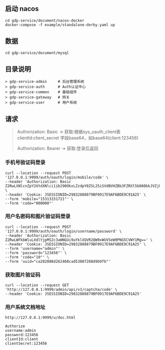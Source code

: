 ## 启动 nacos
```
cd gdp-service/document/nacos-docker
docker-compose -f example/standalone-derby.yaml up
```

## 数据
```
cd gdp-service/document/mysql
```
## 目录说明
```
> gdp-service-admin     # 后台管理系统
> gdp-service-auth      # Auth认证中心
> gdp-service-common    # 基础组件
> gdp-service-gateway   # 网关
> gdp-service-user      # 用户系统

```

## 请求

> Authorization: Basic -> 获取:根据sys_oauth_client表 clientId:client_secret 字段base64，如base64(client:123456)
> 
> Authorization: Bearer -> 获取:登录后返回
### 手机号验证码登录
```
curl --location --request POST '127.0.0.1:9999/auth/oauth/login/mobile/code' \
--header 'Authorization: Basic Z2RwLXNlcnZpY2UtdXNlci1ib290OkxLZzdpY0ZSL25iSVdBVHZBb3FZRXl5b080bkJVZjUy' \
--header 'Cookie: JSESSIONID=29832888879BF0917E9AF6BDE9C91A25' \
--form 'mobile="15313151721"' \
--form 'code="000000"'
```

### 用户名密码和图片验证码登录
```
curl --location --request POST '127.0.0.1:9999/auth/oauth/login/username/password' \
--header 'Authorization: Basic Z2RwLWFkbWluLXdlYjpMS2c3aWNGUi9uYklXQVR2QW9xWUV5eW9PNG5CVWY1Mg==' \
--header 'Cookie: JSESSIONID=29832888879BF0917E9AF6BDE9C91A25' \
--form 'username="admin"' \
--form 'password="123456"' \
--form 'code="10"' \
--form 'uuid="ca282088d262460cad53807208d9b9fb"'
```

### 获取图片验证码
```
curl --location --request GET 'http://127.0.0.1:9999/admin/api/v1/captcha/code' \
--header 'Cookie: JSESSIONID=29832888879BF0917E9AF6BDE9C91A25'
```

### 用户系统文档地址
```
http://127.0.0.1:9999/u/doc.html

Authorize
username:admin
password:123456
clientId:client
clientSecret:123456
```